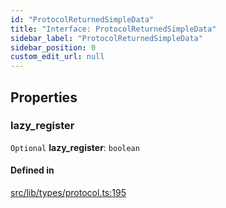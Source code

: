 ```yaml
---
id: "ProtocolReturnedSimpleData"
title: "Interface: ProtocolReturnedSimpleData"
sidebar_label: "ProtocolReturnedSimpleData"
sidebar_position: 0
custom_edit_url: null
---
```


## Properties

### lazy\_register

 `Optional` **lazy\_register**: `boolean`

#### Defined in

[src/lib/types/protocol.ts:195](https://github.com/keypom/keypom-js/blob/98941bb9/src/lib/types/protocol.ts#L195)
